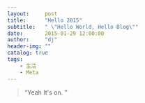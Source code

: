```yaml
---
layout:     post
title:      "Hello 2015"
subtitle:   " \"Hello World, Hello Blog\""
date:       2015-01-29 12:00:00
author:     "dj"
header-img: ""
catalog: true
tags:
    - 生活
    - Meta
---
```


> “Yeah It's on. ”



